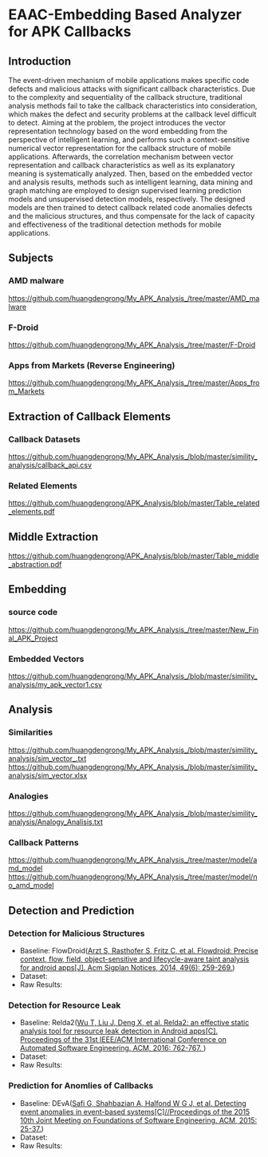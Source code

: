 # EAAC-Embedding Based Analyzer for APK Callbacks


## Introduction
The event-driven mechanism of mobile applications makes specific code defects and malicious attacks with significant callback characteristics. Due to the complexity and sequentiality of the callback structure, traditional analysis methods fail to take the callback characteristics into consideration, which makes the defect and security problems at the callback level difficult to detect. Aiming at the problem, the project introduces the vector representation technology based on the word embedding from the perspective of intelligent learning, and performs such a context-sensitive numerical vector representation for the callback structure of mobile applications. Afterwards, the correlation mechanism between vector representation and callback characteristics as well as its explanatory meaning is systematically analyzed. Then, based on the embedded vector and analysis results, methods such as intelligent learning, data mining and graph matching are employed to design supervised learning prediction models and unsupervised detection models, respectively. The designed models are then trained to detect callback related code anomalies defects and the malicious structures, and thus compensate for the lack of capacity and effectiveness of the traditional detection methods for mobile applications.

## Subjects
### AMD malware 

https://github.com/huangdengrong/My_APK_Analysis_/tree/master/AMD_malware
### F-Droid
https://github.com/huangdengrong/My_APK_Analysis_/tree/master/F-Droid
### Apps from Markets (Reverse Engineering)
https://github.com/huangdengrong/My_APK_Analysis_/tree/master/Apps_from_Markets

## Extraction of Callback Elements 
### Callback Datasets
https://github.com/huangdengrong/My_APK_Analysis_/blob/master/simility_analysis/callback_api.csv
### Related Elements
https://github.com/huangdengrong/APK_Analysis/blob/master/Table_related_elements.pdf

## Middle Extraction
https://github.com/huangdengrong/APK_Analysis/blob/master/Table_middle_abstraction.pdf

## Embedding
### source code
https://github.com/huangdengrong/My_APK_Analysis_/tree/master/New_Final_APK_Project
### Embedded Vectors
https://github.com/huangdengrong/My_APK_Analysis_/blob/master/simility_analysis/my_apk_vector1.csv

## Analysis
### Similarities
https://github.com/huangdengrong/My_APK_Analysis_/blob/master/simility_analysis/sim_vector_.txt
https://github.com/huangdengrong/My_APK_Analysis_/blob/master/simility_analysis/sim_vector.xlsx
### Analogies
https://github.com/huangdengrong/My_APK_Analysis_/blob/master/simility_analysis/Analogy_Analisis.txt
### Callback Patterns
https://github.com/huangdengrong/My_APK_Analysis_/tree/master/model/amd_model
https://github.com/huangdengrong/My_APK_Analysis_/tree/master/model/no_amd_model

## Detection and Prediction
### Detection for Malicious Structures
- Baseline: FlowDroid(<u>Arzt S, Rasthofer S, Fritz C, et al. Flowdroid: Precise context, flow, field, object-sensitive and lifecycle-aware taint analysis for android apps[J]. Acm Sigplan Notices, 2014, 49(6): 259-269.</u>)
- Dataset:
- Raw Results:

### Detection for Resource Leak
- Baseline: Relda2(<u>Wu T, Liu J, Deng X, et al. Relda2: an effective static analysis tool for resource leak detection in Android apps[C]. Proceedings of the 31st IEEE/ACM International Conference on Automated Software Engineering. ACM, 2016: 762-767. </u>)
- Dataset:
- Raw Results:

### Prediction for Anomlies of Callbacks
- Baseline: DEvA(<u>Safi G, Shahbazian A, Halfond W G J, et al. Detecting event anomalies in event-based systems[C]//Proceedings of the 2015 10th Joint Meeting on Foundations of Software Engineering. ACM, 2015: 25-37.</u>)
- Dataset:
- Raw Results:

